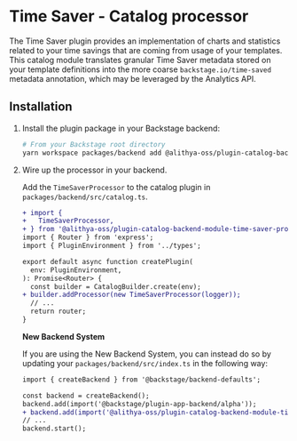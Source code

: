 # Time Saver - Catalog processor

The Time Saver plugin provides an implementation of charts and statistics
related to your time savings that are coming from usage of your templates. This
catalog module translates granular Time Saver metadata stored on your template
definitions into the more coarse `backstage.io/time-saved` metadata annotation,
which may be leveraged by the Analytics API.

## Installation

1. Install the plugin package in your Backstage backend:

   ```sh
   # From your Backstage root directory
   yarn workspace packages/backend add @alithya-oss/plugin-catalog-backend-module-time-saver-processor
   ```

2. Wire up the processor in your backend.

   Add the `TimeSaverProcessor` to the catalog plugin in
   `packages/backend/src/catalog.ts`.

   ```diff
   + import {
   +   TimeSaverProcessor,
   + } from '@alithya-oss/plugin-catalog-backend-module-time-saver-processor';
   import { Router } from 'express';
   import { PluginEnvironment } from '../types';

   export default async function createPlugin(
     env: PluginEnvironment,
   ): Promise<Router> {
     const builder = CatalogBuilder.create(env);
   + builder.addProcessor(new TimeSaverProcessor(logger));
     // ...
     return router;
   }
   ```

   **New Backend System**

   If you are using the New Backend System, you can instead do so by updating
   your `packages/backend/src/index.ts` in the following way:

   ```diff
   import { createBackend } from '@backstage/backend-defaults';

   const backend = createBackend();
   backend.add(import('@backstage/plugin-app-backend/alpha'));
   + backend.add(import('@alithya-oss/plugin-catalog-backend-module-time-saver-processor'));
   // ...
   backend.start();
   ```
